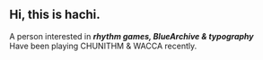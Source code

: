 ## Hi, this is hachi.
A person interested in ***rhythm games, BlueArchive & typography*** <br>
Have been playing CHUNITHM & WACCA recently.
